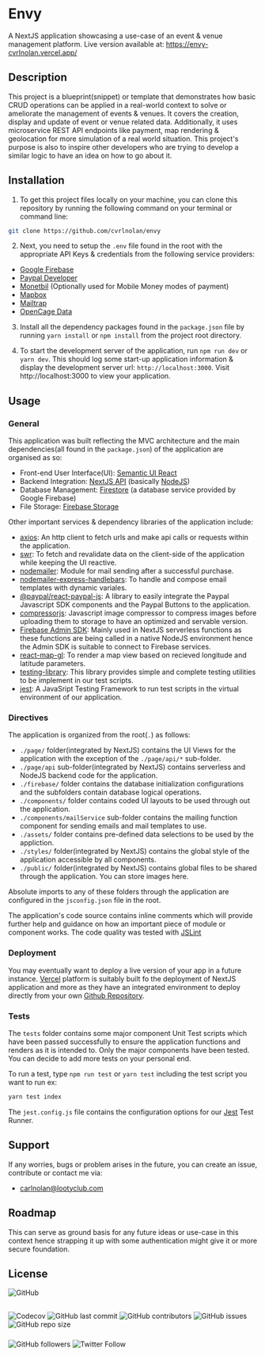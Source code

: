 # Envy

A NextJS application showcasing a use-case of an event & venue management platform.
Live version available at: https://envy-cvrlnolan.vercel.app/

## Description

This project is a blueprint(snippet) or template that demonstrates how basic CRUD operations can be applied in a real-world context to solve or ameliorate the management of events & venues.
It covers the creation, display and update of event or venue related data. Additionally, it uses microservice REST API endpoints like payment, map rendering & geolocation for more simulation of a real world situation.
This project's purpose is also to inspire other developers who are trying to develop a similar logic to have an idea on how to go about it.

## Installation

1. To get this project files locally on your machine, you can clone this repository by running the following command on your terminal or command line:

```bash
git clone https://github.com/cvrlnolan/envy
```

2. Next, you need to setup the `.env` file found in the root with the appropriate API Keys & credentials from the following service providers:

- [Google Firebase](https://firebase.google.com/)
- [Paypal Developer](https://developer.paypal.com/)
- [Monetbil](https://monetbil.com) (Optionally used for Mobile Money modes of payment)
- [Mapbox](https://www.mapbox.com/)
- [Mailtrap](https://mailtrap.io/)
- [OpenCage Data](https://opencagedata.com/)

3. Install all the dependency packages found in the `package.json` file by running `yarn install` or `npm install` from the project root directory.

4. To start the development server of the application, run `npm run dev` or `yarn dev`. This should log some start-up application information & display the development server url: `http://localhost:3000`.
   Visit http://localhost:3000 to view your application.

## Usage

### General

This application was built reflecting the MVC architecture and the main dependencies(all found in the `package.json`) of the application are organised as so:

- Front-end User Interface(UI): [Semantic UI React](https://react.semantic-ui.com/)
- Backend Integration: [NextJS API](https://nextjs.org/docs/api-routes/introduction) (basically [NodeJS](https://nodejs.org/))
- Database Management: [Firestore](https://firebase.google.com/products/firestore/) (a database service provided by Google Firebase)
- File Storage: [Firebase Storage](https://firebase.google.com/products/storage/)

Other important services & dependency libraries of the application include:

- [axios](https://www.npmjs.com/package/axios): An http client to fetch urls and make api calls or requests within the application.
- [swr](https://swr.vercel.app/): To fetch and revalidate data on the client-side of the application while keeping the UI reactive.
- [nodemailer](https://nodemailer.com/about/): Module for mail sending after a successful purchase.
- [nodemailer-express-handlebars](https://www.npmjs.com/package/nodemailer-express-handlebars): To handle and compose email templates with dynamic variales.
- [@paypal/react-paypal-js](https://www.npmjs.com/package/@paypal/react-paypal-js): A library to easily integrate the Paypal Javascript SDK components and the Paypal Buttons to the application.
- [compressorjs](https://fengyuanchen.github.io/compressorjs/): Javascript image compressor to compress images before uploading them to storage to have an optimized and servable version.
- [Firebase Admin SDK](https://firebase.google.com/docs/admin/setup): Mainly used in NextJS serverless functions as these functions are being called in a native NodeJS environment hence the Admin SDK is suitable to connect to Firebase services.
- [react-map-gl](https://visgl.github.io/react-map-gl/): To render a map view based on recieved longitude and latitude parameters.
- [testing-library](https://testing-library.com/): This library provides simple and complete testing utilities to be implement in our test scripts.
- [jest](https://jestjs.io/): A JavaSript Testing Framework to run test scripts in the virtual environment of our application.

### Directives

The application is organized from the root(`.`) as follows:

- `./page/` folder(integrated by NextJS) contains the UI Views for the application with the exception of the `./page/api/*` sub-folder.
- `./page/api` sub-folder(integrated by NextJS) contains serverless and NodeJS backend code for the application.
- `./firebase/` folder contains the database initialization configurations and the subfolders contain database logical operations.
- `./components/` folder contains coded UI layouts to be used through out the application.
- `./components/mailService` sub-folder contains the mailing function component for sending emails and mail templates to use.
- `./assets/` folder contains pre-defined data selections to be used by the appliction.
- `./styles/` folder(integrated by NextJS) contains the global style of the application accessible by all components.
- `./public/` folder(integrated by NextJS) contains global files to be shared through the application. You can store images here.

Absolute imports to any of these folders through the application are configured in the `jsconfig.json` file in the root.

The application's code source contains inline comments which will provide further help and guidance on how an important piece of module or component works.
The code quality was tested with [JSLint](https://www.jslint.com/)

### Deployment

You may eventually want to deploy a live version of your app in a future instance. [Vercel](https://vercel.com) platform is suitably built fo the deployment of NextJS application and more as they have an integrated environment to deploy directly from your own [Github Repository](https://github.com/new).

### Tests

The `tests` folder contains some major component Unit Test scripts which have been passed successfully to ensure the application functions and renders as it is intended to. Only the major components have been tested. You can decide to add more tests on your personal end.

To run a test, type `npm run test` or `yarn test` including the test script you want to run ex:

```bash
yarn test index
```

The `jest.config.js` file contains the configuration options for our [Jest](https://jestjs.io/) Test Runner.

## Support

If any worries, bugs or problem arises in the future, you can create an issue, contribute or contact me via:

- [carlnolan@lootyclub.com](mailto:carlnolan@lootyclub.com)

## Roadmap

This can serve as ground basis for any future ideas or use-case in this context hence strapping it up with some authentication might give it or more secure foundation.

## License

![GitHub](https://img.shields.io/github/license/cvrlnolan/envy)

##

![Codecov](https://img.shields.io/codecov/c/github/cvrlnolan/envy) ![GitHub last commit](https://img.shields.io/github/last-commit/cvrlnolan/envy) ![GitHub contributors](https://img.shields.io/github/contributors/cvrlnolan/envy) ![GitHub issues](https://img.shields.io/github/issues/cvrlnolan/envy) ![GitHub repo size](https://img.shields.io/github/repo-size/cvrlnolan/envy)

###

![GitHub followers](https://img.shields.io/github/followers/cvrlnolan?style=social) ![Twitter Follow](https://img.shields.io/twitter/follow/realcarlnolan?style=social)
